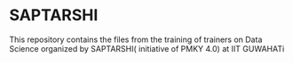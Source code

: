 # SAPTARSHI
This repository contains the files from the training of trainers on Data Science organized by SAPTARSHI( initiative of PMKY 4.0) at IIT GUWAHATi
